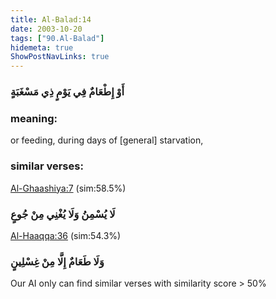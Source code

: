 ```yaml
---
title: Al-Balad:14
date: 2003-10-20
tags: ["90.Al-Balad"]
hidemeta: true 
ShowPostNavLinks: true 
---
```

### أَوْ إِطْعَامٌ فِي يَوْمٍ ذِي مَسْغَبَةٍ
### meaning: 
or feeding, during days of [general] starvation,
### similar verses: 

[Al-Ghaashiya:7](/88/7) (sim:58.5%)

### لَا يُسْمِنُ وَلَا يُغْنِي مِنْ جُوعٍ

[Al-Haaqqa:36](/69/36) (sim:54.3%)

### وَلَا طَعَامٌ إِلَّا مِنْ غِسْلِينٍ

Our AI only can find similar verses with similarity score > 50% 


